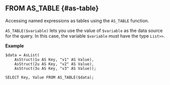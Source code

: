 ## FROM AS_TABLE {#as-table}

Accessing named expressions as tables using the `AS_TABLE` function.

`AS_TABLE($variable)` lets you use the value of `$variable` as the data source for the query. In this case, the variable `$variable` must have the type `List>>`.

**Example**

```yql
$data = AsList(
    AsStruct(1u AS Key, "v1" AS Value),
    AsStruct(2u AS Key, "v2" AS Value),
    AsStruct(3u AS Key, "v3" AS Value));

SELECT Key, Value FROM AS_TABLE($data);
```


